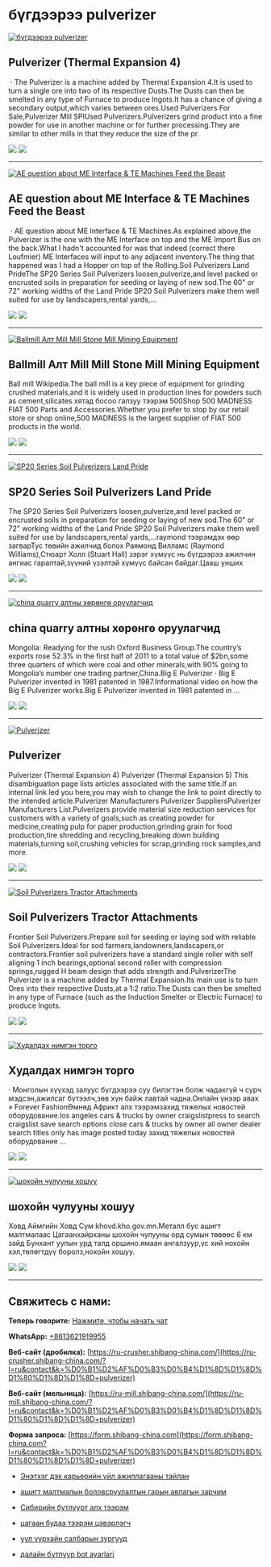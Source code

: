 # бүгдээрээ pulverizer

<a href="https://swt.shibang-china.com/?l=ru&img&k=%D0%B1%D2%AF%D0%B3%D0%B4%D1%8D%D1%8D%D1%80%D1%8D%D1%8D+pulverizer" target="_blank">![бүгдээрээ pulverizer](http://static.shibang-china.com/all-800x300/271.jpg)</a>

## Pulverizer (Thermal Expansion 4)
&nbsp;&#0183;&#32;The Pulverizer is a machine added by Thermal Expansion 4.It is used to turn a single ore into two of its respective Dusts.The Dusts can then be smelted in any type of Furnace to produce Ingots.It has a chance of giving a secondary output,which varies between ores.Used Pulverizers For Sale,Pulverizer Mill SPIUsed Pulverizers.Pulverizers grind product into a fine powder for use in another machine or for further processing.They are similar to other mills in that they reduce the size of the pr.


<a href="https://whatsapp.shibangsoft.com/WhatsApp.php" target="_blank" title="WhatsApp">![](http://static.shibang-china.com/icon/whatsapp.png)</a> <a href="https://swt.shibang-china.com/?l=ru&icon&k=%D0%B1%D2%AF%D0%B3%D0%B4%D1%8D%D1%8D%D1%80%D1%8D%D1%8D+pulverizer" target="_blank">![](http://static.shibang-china.com/icon/chat-ru.png)</a>

---

<a href="https://swt.shibang-china.com/?l=ru&img&k=%D0%B1%D2%AF%D0%B3%D0%B4%D1%8D%D1%8D%D1%80%D1%8D%D1%8D+pulverizer" target="_blank">![AE question about ME Interface &amp; TE Machines Feed the Beast](http://static.shibang-china.com/all-800x300/1088.jpg)</a>

## AE question about ME Interface &amp; TE Machines Feed the Beast
&nbsp;&#0183;&#32;AE question about ME Interface &amp; TE Machines.As explained above,the Pulverizer is the one with the ME Interface on top and the ME Import Bus on the back.What I hadn't accounted for was that indeed (correct there Loufmier) ME Interfaces will input to any adjacent inventory.The thing that happened was I had a Hopper on top of the Rolling.Soil Pulverizers Land PrideThe SP20 Series Soil Pulverizers loosen,pulverize,and level packed or encrusted soils in preparation for seeding or laying of new sod.The 60&quot; or 72&quot; working widths of the Land Pride SP20 Soil Pulverizers make them well suited for use by landscapers,rental yards,…


<a href="https://whatsapp.shibangsoft.com/WhatsApp.php" target="_blank" title="WhatsApp">![](http://static.shibang-china.com/icon/whatsapp.png)</a> <a href="https://swt.shibang-china.com/?l=ru&icon&k=%D0%B1%D2%AF%D0%B3%D0%B4%D1%8D%D1%8D%D1%80%D1%8D%D1%8D+pulverizer" target="_blank">![](http://static.shibang-china.com/icon/chat-ru.png)</a>

---

<a href="https://swt.shibang-china.com/?l=ru&img&k=%D0%B1%D2%AF%D0%B3%D0%B4%D1%8D%D1%8D%D1%80%D1%8D%D1%8D+pulverizer" target="_blank">![Ballmill Алт Mill Mill Stone Mill Mining Equipment](http://static.shibang-china.com/all-800x300/1004.jpg)</a>

## Ballmill Алт Mill Mill Stone Mill Mining Equipment
Ball mill Wikipedia.The ball mill is a key piece of equipment for grinding crushed materials,and it is widely used in production lines for powders such as cement,silicates.хятад босоо галзуу тээрэм 500Shop 500 MADNESS FIAT 500 Parts and Accessories.Whether you prefer to stop by our retail store or shop online,500 MADNESS is the largest supplier of FIAT 500 products in the world.


<a href="https://whatsapp.shibangsoft.com/WhatsApp.php" target="_blank" title="WhatsApp">![](http://static.shibang-china.com/icon/whatsapp.png)</a> <a href="https://swt.shibang-china.com/?l=ru&icon&k=%D0%B1%D2%AF%D0%B3%D0%B4%D1%8D%D1%8D%D1%80%D1%8D%D1%8D+pulverizer" target="_blank">![](http://static.shibang-china.com/icon/chat-ru.png)</a>

---

<a href="https://swt.shibang-china.com/?l=ru&img&k=%D0%B1%D2%AF%D0%B3%D0%B4%D1%8D%D1%8D%D1%80%D1%8D%D1%8D+pulverizer" target="_blank">![SP20 Series Soil Pulverizers Land Pride](http://static.shibang-china.com/all-800x300/395.jpg)</a>

## SP20 Series Soil Pulverizers Land Pride
The SP20 Series Soil Pulverizers loosen,pulverize,and level packed or encrusted soils in preparation for seeding or laying of new sod.The 60&quot; or 72&quot; working widths of the Land Pride SP20 Soil Pulverizers make them well suited for use by landscapers,rental yards,…raymond тээрэмдэх өөр загварТус төвийн ажилчид болох Раямонд Вилламс (Raymond Williams),Стюарт Холл (Stuart Hall) зэрэг хүмүүс нь бүгдээрээ ажилчин ангиас гаралтай,зүүний үзэлтэй хүмүүс байсан байдаг.Цааш унших


<a href="https://whatsapp.shibangsoft.com/WhatsApp.php" target="_blank" title="WhatsApp">![](http://static.shibang-china.com/icon/whatsapp.png)</a> <a href="https://swt.shibang-china.com/?l=ru&icon&k=%D0%B1%D2%AF%D0%B3%D0%B4%D1%8D%D1%8D%D1%80%D1%8D%D1%8D+pulverizer" target="_blank">![](http://static.shibang-china.com/icon/chat-ru.png)</a>

---

<a href="https://swt.shibang-china.com/?l=ru&img&k=%D0%B1%D2%AF%D0%B3%D0%B4%D1%8D%D1%8D%D1%80%D1%8D%D1%8D+pulverizer" target="_blank">![china quarry алтны хөрөнгө оруулагчид](http://static.shibang-china.com/all-800x300/425.jpg)</a>

## china quarry алтны хөрөнгө оруулагчид
Mongolia: Readying for the rush Oxford Business Group.The country’s exports rose 52.3% in the first half of 2011 to a total value of $2bn,some three quarters of which were coal and other minerals,with 90% going to Mongolia’s number one trading partner,China.Big E Pulverizer&nbsp;&#0183;&#32;Big E Pulverizer invented in 1981 patented in 1987.Informational video on how the Big E Pulverizer works.Big E Pulverizer invented in 1981 patented in …


<a href="https://whatsapp.shibangsoft.com/WhatsApp.php" target="_blank" title="WhatsApp">![](http://static.shibang-china.com/icon/whatsapp.png)</a> <a href="https://swt.shibang-china.com/?l=ru&icon&k=%D0%B1%D2%AF%D0%B3%D0%B4%D1%8D%D1%8D%D1%80%D1%8D%D1%8D+pulverizer" target="_blank">![](http://static.shibang-china.com/icon/chat-ru.png)</a>

---

<a href="https://swt.shibang-china.com/?l=ru&img&k=%D0%B1%D2%AF%D0%B3%D0%B4%D1%8D%D1%8D%D1%80%D1%8D%D1%8D+pulverizer" target="_blank">![Pulverizer](http://static.shibang-china.com/all-800x300/676.jpg)</a>

## Pulverizer
Pulverizer (Thermal Expansion 4) Pulverizer (Thermal Expansion 5) This disambiguation page lists articles associated with the same title.If an internal link led you here,you may wish to change the link to point directly to the intended article.Pulverizer Manufacturers Pulverizer SuppliersPulverizer Manufacturers List.Pulverizers provide material size reduction services for customers with a variety of goals,such as creating powder for medicine,creating pulp for paper production,grinding grain for food production,tire shredding and recycling,breaking down building materials,turning soil,crushing vehicles for scrap,grinding rock samples,and more.


<a href="https://whatsapp.shibangsoft.com/WhatsApp.php" target="_blank" title="WhatsApp">![](http://static.shibang-china.com/icon/whatsapp.png)</a> <a href="https://swt.shibang-china.com/?l=ru&icon&k=%D0%B1%D2%AF%D0%B3%D0%B4%D1%8D%D1%8D%D1%80%D1%8D%D1%8D+pulverizer" target="_blank">![](http://static.shibang-china.com/icon/chat-ru.png)</a>

---

<a href="https://swt.shibang-china.com/?l=ru&img&k=%D0%B1%D2%AF%D0%B3%D0%B4%D1%8D%D1%8D%D1%80%D1%8D%D1%8D+pulverizer" target="_blank">![Soil Pulverizers Tractor Attachments](http://static.shibang-china.com/all-800x300/1529.jpg)</a>

## Soil Pulverizers Tractor Attachments
Frontier Soil Pulverizers.Prepare soil for seeding or laying sod with reliable Soil Pulverizers.Ideal for sod farmers,landowners,landscapers,or contractors.Frontier soil pulverizers have a standard single roller with self aligning 1 inch bearings,optional second roller with compression springs,rugged H beam design that adds strength and.PulverizerThe Pulverizer is a machine added by Thermal Expansion.Its main use is to turn Ores into their respective Dusts,at a 1:2 ratio.The Dusts can then be smelted in any type of Furnace (such as the Induction Smelter or Electric Furnace) to produce Ingots.


<a href="https://whatsapp.shibangsoft.com/WhatsApp.php" target="_blank" title="WhatsApp">![](http://static.shibang-china.com/icon/whatsapp.png)</a> <a href="https://swt.shibang-china.com/?l=ru&icon&k=%D0%B1%D2%AF%D0%B3%D0%B4%D1%8D%D1%8D%D1%80%D1%8D%D1%8D+pulverizer" target="_blank">![](http://static.shibang-china.com/icon/chat-ru.png)</a>

---

<a href="https://swt.shibang-china.com/?l=ru&img&k=%D0%B1%D2%AF%D0%B3%D0%B4%D1%8D%D1%8D%D1%80%D1%8D%D1%8D+pulverizer" target="_blank">![Худалдах нимгэн торго](http://static.shibang-china.com/all-800x300/873.jpg)</a>

## Худалдах нимгэн торго
&#183; Монголын хүүхэд залуус бүгдээрээ суу билэгтэн болж чадахгүй ч сурч мэдсэн,ажилсаг бүтээлч,зөв хүн байж лавтай чадна.Онлайн үнээр авах &#187; Forever FashionӨмнөд Африкт алх тээрэмзахид тяжелых новостей оборудование.los angeles cars &amp; trucks by owner craigslistpress to search craigslist save search options close cars &amp; trucks by owner all owner dealer search titles only has image posted today захид тяжелых новостей оборудование …


<a href="https://whatsapp.shibangsoft.com/WhatsApp.php" target="_blank" title="WhatsApp">![](http://static.shibang-china.com/icon/whatsapp.png)</a> <a href="https://swt.shibang-china.com/?l=ru&icon&k=%D0%B1%D2%AF%D0%B3%D0%B4%D1%8D%D1%8D%D1%80%D1%8D%D1%8D+pulverizer" target="_blank">![](http://static.shibang-china.com/icon/chat-ru.png)</a>

---

<a href="https://swt.shibang-china.com/?l=ru&img&k=%D0%B1%D2%AF%D0%B3%D0%B4%D1%8D%D1%8D%D1%80%D1%8D%D1%8D+pulverizer" target="_blank">![шохойн чулууны хошуу](http://static.shibang-china.com/all-800x300/679.jpg)</a>

## шохойн чулууны хошуу
Ховд Аймгийн Ховд Сум khovd.kho.gov.mn.Металл бус ашигт малтмалаас Цагаанхайрханы шохойн чулууны орд сумын төвөөс 6 км зайд Бунхант уулын урд талд оршино.ямаан ангалзуур,үс хий нохойн хэл,төлөгтдүү боролз,нохойн хошуу.

<a href="https://whatsapp.shibangsoft.com/WhatsApp.php" target="_blank" title="WhatsApp">![](http://static.shibang-china.com/icon/whatsapp.png)</a> <a href="https://swt.shibang-china.com/?l=ru&icon&k=%D0%B1%D2%AF%D0%B3%D0%B4%D1%8D%D1%8D%D1%80%D1%8D%D1%8D+pulverizer" target="_blank">![](http://static.shibang-china.com/icon/chat-ru.png)</a>

---
## Свяжитесь с нами:

**Теперь говорите:** [Нажмите, чтобы начать чат](https://swt.shibang-china.com?l=ru&contact&k=%D0%B1%D2%AF%D0%B3%D0%B4%D1%8D%D1%8D%D1%80%D1%8D%D1%8D+pulverizer)

**WhatsApp:**  [+8613621919955](https://whatsapp.shibangsoft.com/WhatsApp.php)

**Веб-сайт (дробилка):** [https://ru-crusher.shibang-china.com/](https://ru-crusher.shibang-china.com/?l=ru&contact&k=%D0%B1%D2%AF%D0%B3%D0%B4%D1%8D%D1%8D%D1%80%D1%8D%D1%8D+pulverizer)

**Веб-сайт (мельница):** [https://ru-mill.shibang-china.com/](https://ru-mill.shibang-china.com/?l=ru&contact&k=%D0%B1%D2%AF%D0%B3%D0%B4%D1%8D%D1%8D%D1%80%D1%8D%D1%8D+pulverizer)

**Форма запроса:** [https://form.shibang-china.com](https://form.shibang-china.com?l=ru&contact&k=%D0%B1%D2%AF%D0%B3%D0%B4%D1%8D%D1%8D%D1%80%D1%8D%D1%8D+pulverizer)

* [Энэтхэг дэх карьерийн үйл ажиллагааны тайлан](../126/%D0%AD%D0%BD%D1%8D%D1%82%D1%85%D1%8D%D0%B3%20%D0%B4%D1%8D%D1%85%20%D0%BA%D0%B0%D1%80%D1%8C%D0%B5%D1%80%D0%B8%D0%B9%D0%BD%20%D2%AF%D0%B9%D0%BB%20%D0%B0%D0%B6%D0%B8%D0%BB%D0%BB%D0%B0%D0%B3%D0%B0%D0%B0%D0%BD%D1%8B%20%D1%82%D0%B0%D0%B9%D0%BB%D0%B0%D0%BD.md)

* [ашигт малтмалын боловсруулалтын гарын авлагын зарчим](../127/%D0%B0%D1%88%D0%B8%D0%B3%D1%82%20%D0%BC%D0%B0%D0%BB%D1%82%D0%BC%D0%B0%D0%BB%D1%8B%D0%BD%20%D0%B1%D0%BE%D0%BB%D0%BE%D0%B2%D1%81%D1%80%D1%83%D1%83%D0%BB%D0%B0%D0%BB%D1%82%D1%8B%D0%BD%20%D0%B3%D0%B0%D1%80%D1%8B%D0%BD%20%D0%B0%D0%B2%D0%BB%D0%B0%D0%B3%D1%8B%D0%BD%20%D0%B7%D0%B0%D1%80%D1%87%D0%B8%D0%BC.md)

* [Сибирийн бутлуурт алх тээрэм](../128/%D0%A1%D0%B8%D0%B1%D0%B8%D1%80%D0%B8%D0%B9%D0%BD%20%D0%B1%D1%83%D1%82%D0%BB%D1%83%D1%83%D1%80%D1%82%20%D0%B0%D0%BB%D1%85%20%D1%82%D1%8D%D1%8D%D1%80%D1%8D%D0%BC.md)

* [цагаан будаа тээрэм цэвэрлэгч](../130/%D1%86%D0%B0%D0%B3%D0%B0%D0%B0%D0%BD%20%D0%B1%D1%83%D0%B4%D0%B0%D0%B0%20%D1%82%D1%8D%D1%8D%D1%80%D1%8D%D0%BC%20%D1%86%D1%8D%D0%B2%D1%8D%D1%80%D0%BB%D1%8D%D0%B3%D1%87.md)

* [уул уурхайн салбарын зургууд](../129/%D1%83%D1%83%D0%BB%20%D1%83%D1%83%D1%80%D1%85%D0%B0%D0%B9%D0%BD%20%D1%81%D0%B0%D0%BB%D0%B1%D0%B0%D1%80%D1%8B%D0%BD%20%D0%B7%D1%83%D1%80%D0%B3%D1%83%D1%83%D0%B4.md)

* [далайн бутлуур bot ayarlari](../128/%D0%B4%D0%B0%D0%BB%D0%B0%D0%B9%D0%BD%20%D0%B1%D1%83%D1%82%D0%BB%D1%83%D1%83%D1%80%20bot%20ayarlari.md)